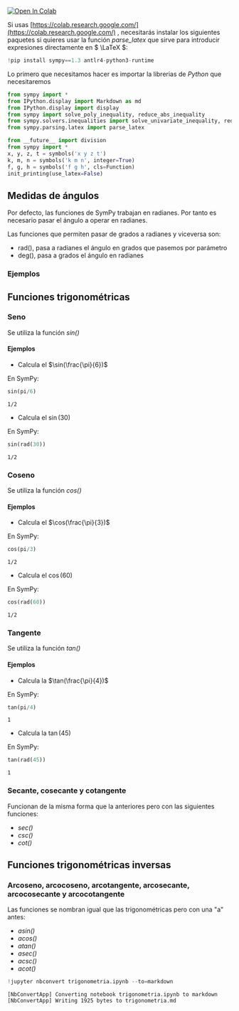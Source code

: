
<a href="https://colab.research.google.com/github/crdguez/aprendiendo_sympy/blob/master/inecuaciones.ipynb" target="_parent"><img src="https://colab.research.google.com/assets/colab-badge.svg" alt="Open In Colab"/></a>

Si usas [https://colab.research.google.com/](https://colab.research.google.com/) , necesitarás instalar los siguientes paquetes si quieres usar la función *parse_latex* que sirve para introducir expresiones directamente en $ \LaTeX $:


```python
!pip install sympy==1.3 antlr4-python3-runtime
```

Lo primero que necesitamos hacer es importar la librerias de *Python* que necesitaremos


```python
from sympy import *
from IPython.display import Markdown as md
from IPython.display import display
from sympy import solve_poly_inequality, reduce_abs_inequality
from sympy.solvers.inequalities import solve_univariate_inequality, reduce_rational_inequalities
from sympy.parsing.latex import parse_latex

from __future__ import division
from sympy import *
x, y, z, t = symbols('x y z t')
k, m, n = symbols('k m n', integer=True)
f, g, h = symbols('f g h', cls=Function)
init_printing(use_latex=False)
```

## Medidas de ángulos

Por defecto, las funciones de SymPy trabajan en radianes. Por tanto es necesario pasar el ángulo a operar en radianes. 

Las funciones que permiten pasar de grados a radianes y viceversa son:

* rad(), pasa a radianes el ángulo en grados que pasemos por parámetro
* deg(), pasa a grados el ángulo en radianes

### Ejemplos



## Funciones trigonométricas

### Seno

Se utiliza la función *sin()*

#### Ejemplos

* Calcula el $\sin(\frac{\pi}{6})$

En SymPy:


```python
sin(pi/6)
```




    1/2



* Calcula el $\sin(30)$

En SymPy:


```python
sin(rad(30))
```




    1/2



### Coseno

Se utiliza la función *cos()*

#### Ejemplos

* Calcula el $\cos(\frac{\pi}{3})$

En SymPy:


```python
cos(pi/3)
```




    1/2



* Calcula el $\cos(60)$

En SymPy:


```python
cos(rad(60))
```




    1/2



### Tangente

Se utiliza la función *tan()*

#### Ejemplos

* Calcula la $\tan(\frac{\pi}{4})$

En SymPy:


```python
tan(pi/4)
```




    1



* Calcula la $\tan(45)$

En SymPy:


```python
tan(rad(45))
```




    1



### Secante, cosecante y cotangente

Funcionan de la misma forma que la anteriores pero con las siguientes funciones: 

* *sec()*
* *csc()*
* *cot()*

## Funciones trigonométricas inversas

### Arcoseno, arcocoseno, arcotangente, arcosecante, arcocosecante y arcocotangente

Las funciones se nombran igual que las trigonométricas pero con una "a" antes:

* *asin()*
* *acos()*
* *atan()*
* *asec()*
* *acsc()*
* *acot()*



```python
!jupyter nbconvert trigonometria.ipynb --to=markdown
```

    [NbConvertApp] Converting notebook trigonometria.ipynb to markdown
    [NbConvertApp] Writing 1925 bytes to trigonometria.md

